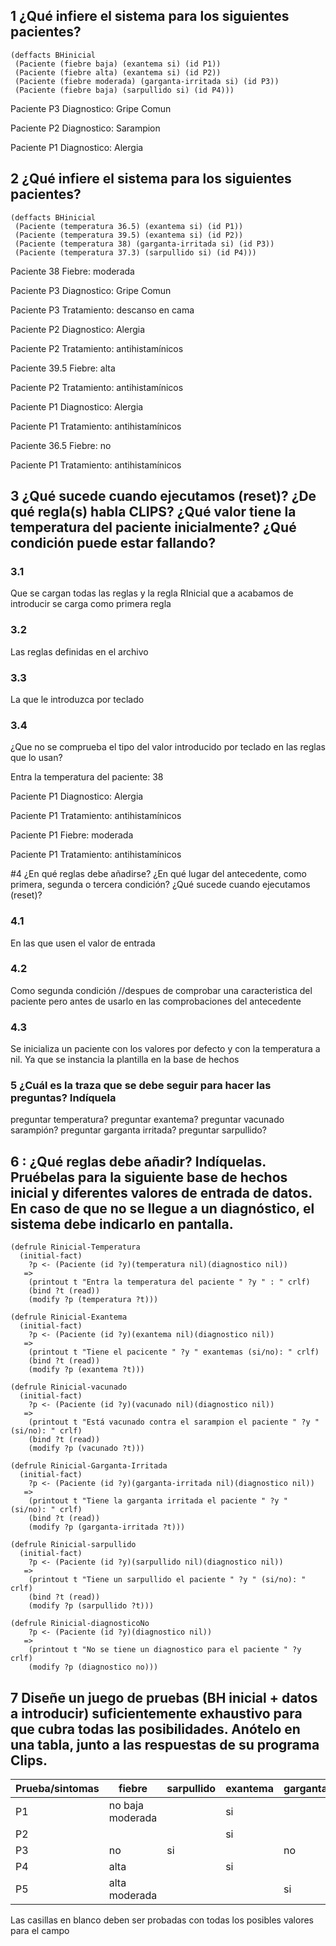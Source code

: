 ## 1 ¿Qué infiere el sistema para los siguientes pacientes?

	(deffacts BHinicial
	 (Paciente (fiebre baja) (exantema si) (id P1))
	 (Paciente (fiebre alta) (exantema si) (id P2))
	 (Paciente (fiebre moderada) (garganta-irritada si) (id P3))
	 (Paciente (fiebre baja) (sarpullido si) (id P4)))

Paciente P3 Diagnostico: Gripe Comun

Paciente P2 Diagnostico: Sarampion

Paciente P1 Diagnostico: Alergia


## 2  ¿Qué infiere el sistema para los siguientes pacientes?

	(deffacts BHinicial
	 (Paciente (temperatura 36.5) (exantema si) (id P1))
	 (Paciente (temperatura 39.5) (exantema si) (id P2))
	 (Paciente (temperatura 38) (garganta-irritada si) (id P3))
	 (Paciente (temperatura 37.3) (sarpullido si) (id P4)))

Paciente 38 Fiebre: moderada

Paciente P3 Diagnostico: Gripe Comun

Paciente P3 Tratamiento: descanso en cama

Paciente P2 Diagnostico: Alergia

Paciente P2 Tratamiento: antihistamínicos

Paciente 39.5 Fiebre: alta

Paciente P2 Tratamiento: antihistamínicos

Paciente P1 Diagnostico: Alergia

Paciente P1 Tratamiento: antihistamínicos

Paciente 36.5 Fiebre: no

Paciente P1 Tratamiento: antihistamínicos


## 3 ¿Qué sucede cuando ejecutamos (reset)? ¿De qué regla(s) habla CLIPS? ¿Qué valor tiene la temperatura del paciente inicialmente? ¿Qué condición puede estar fallando?

### 3.1

Que se cargan todas las reglas y la regla RInicial que a acabamos de introducir se carga como primera regla

### 3.2

Las reglas definidas en el archivo

### 3.3

La que le introduzca por teclado

### 3.4

¿Que no se comprueba el tipo del valor introducido por teclado en las reglas que lo usan?

Entra la temperatura del paciente: 38

Paciente P1 Diagnostico: Alergia

Paciente P1 Tratamiento: antihistamínicos

Paciente P1 Fiebre: moderada

Paciente P1 Tratamiento: antihistamínicos

#4  ¿En qué reglas debe añadirse? ¿En qué lugar del antecedente, como primera, segunda o tercera condición? ¿Qué sucede cuando ejecutamos (reset)?

### 4.1

En las que usen el valor de entrada

### 4.2

Como segunda condición //despues de comprobar una caracteristica del paciente pero antes de usarlo en las comprobaciones del antecedente

### 4.3

Se inicializa un paciente con los valores por defecto y con la temperatura a nil. Ya que se instancia la plantilla en la base de hechos


### 5 ¿Cuál es la traza que se debe seguir para hacer las preguntas? Indíquela

preguntar temperatura?
preguntar exantema?
preguntar vacunado sarampión?
preguntar garganta irritada?
preguntar sarpullido?

## 6 : ¿Qué reglas debe añadir? Indíquelas. Pruébelas para la siguiente base de hechos inicial y diferentes valores de entrada de datos. En caso de que no se llegue a un diagnóstico, el sistema debe indicarlo en pantalla.

	(defrule Rinicial-Temperatura
	  (initial-fact)
	    ?p <- (Paciente (id ?y)(temperatura nil)(diagnostico nil))
	   =>
	    (printout t "Entra la temperatura del paciente " ?y " : " crlf)
	    (bind ?t (read))
	    (modify ?p (temperatura ?t)))

	(defrule Rinicial-Exantema
	  (initial-fact)
	    ?p <- (Paciente (id ?y)(exantema nil)(diagnostico nil))
	   =>
	    (printout t "Tiene el pacicente " ?y " exantemas (si/no): " crlf)
	    (bind ?t (read))
	    (modify ?p (exantema ?t)))

	(defrule Rinicial-vacunado
	  (initial-fact)
	    ?p <- (Paciente (id ?y)(vacunado nil)(diagnostico nil))
	   =>
	    (printout t "Está vacunado contra el sarampion el paciente " ?y " (si/no): " crlf)
	    (bind ?t (read))
	    (modify ?p (vacunado ?t)))

	(defrule Rinicial-Garganta-Irritada
	  (initial-fact)
	    ?p <- (Paciente (id ?y)(garganta-irritada nil)(diagnostico nil))
	   =>
	    (printout t "Tiene la garganta irritada el paciente " ?y " (si/no): " crlf)
	    (bind ?t (read))
	    (modify ?p (garganta-irritada ?t)))

	(defrule Rinicial-sarpullido
	  (initial-fact)
	    ?p <- (Paciente (id ?y)(sarpullido nil)(diagnostico nil))
	   =>
	    (printout t "Tiene un sarpullido el paciente " ?y " (si/no): " crlf)
	    (bind ?t (read))
	    (modify ?p (sarpullido ?t)))

	(defrule Rinicial-diagnosticoNo
	    ?p <- (Paciente (id ?y)(diagnostico nil))
	   =>
	    (printout t "No se tiene un diagnostico para el paciente " ?y crlf)
	    (modify ?p (diagnostico no)))

## 7 Diseñe un juego de pruebas (BH inicial + datos a introducir) suficientemente exhaustivo para que cubra todas las posibilidades. Anótelo en una tabla, junto a las respuestas de su programa Clips.

|Prueba/sintomas|fiebre           |sarpullido|exantema|garganta|vacunado |diagnóstico|
|---------------|-----------------|----------|--------|--------|---------|-----------|
|P1             |no baja moderada |          | si     |        |         |Alergia    |
|P2             |                 |          | si     |        | si      |Alergia    |
|P3             | no              | si       |        | no     | no      |Alergia    |
|P4             | alta            |          | si     |        | vacunado|Sarampión  |
|P5             | alta moderada   |          |        | si     |         |Gripe Común|

Las casillas en blanco deben ser probadas con todas los posibles valores para el campo
